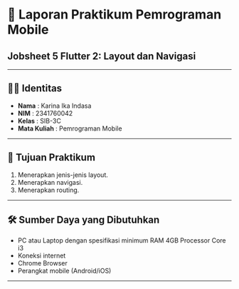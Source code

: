 # 📱 Laporan Praktikum Pemrograman Mobile  

## Jobsheet 5 Flutter 2: Layout dan Navigasi

---

## 🙋‍♀️ Identitas  
- **Nama**  : Karina Ika Indasa  
- **NIM**   : 2341760042  
- **Kelas** : SIB-3C  
- **Mata Kuliah** : Pemrograman Mobile  

---

## 🎯 Tujuan Praktikum  
1. Menerapkan jenis-jenis layout.  
2. Menerapkan navigasi.  
3. Menerapkan routing.  

---

## 🛠️ Sumber Daya yang Dibutuhkan
- PC atau Laptop dengan spesifikasi minimum RAM 4GB Processor Core i3
- Koneksi internet
- Chrome Browser
- Perangkat mobile (Android/iOS)

--- 